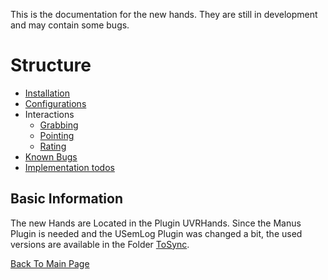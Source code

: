 This is the documentation for the new hands. They are still in development and may contain some bugs.

# Structure
- [Installation](Installation.md)
- [Configurations](Configurations/Configurations.md)
- Interactions
    - [Grabbing](Interactions/Grabbing.md)
    - [Pointing](Interactions/Pointing.md)
    - [Rating](Interactions/Rating.md)
- [Known Bugs](KnownBugs.md)
- [Implementation todos](Implementation_todos.md)


## Basic Information
The new Hands are Located in the Plugin UVRHands.
Since the Manus Plugin is needed and the USemLog Plugin was changed a bit, the used versions are available in the  Folder [ToSync](../../ToSync).


[Back To Main Page]()




